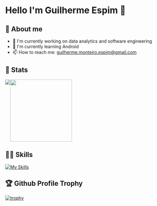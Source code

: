 # Hello I'm Guilherme Espim 👋

## 📖 About me
- 🔭 I'm currently working on data analytics and software engineering
- 🌱 I'm currently learning Android
- 📫 How to reach me: guilherme.monteiro.espim@gmail.com

## 🚀 Stats
<div style="display: flex; flex-wrap: wrap;">
  <img align="center" src="https://github-readme-stats.vercel.app/api?username=GuiEspim18&theme=prussian&show_icons=true&hide_border=true&count_private=true" />
  <img height="196px" align="center" src="https://github-readme-stats.vercel.app/api/top-langs/?username=GuiEspim18&theme=prussian&layout=compact&langs_count=12" />
</div>

## 💪🏻 Skills
[![My Skills](https://skillicons.dev/icons?i=javascript,typescript,nodejs,php,java,kotlin,python,c,cpp,cs,regex,postgresql,mysql,mongodb,sqlite,arduino,nestjs,androidstudio,spring,angular,express,maven,gradle,jquery,react,hibernate,vite,html,css,scss,materialui,bootstrap,styledcomponents,figma,git,postman,netlify,vercel&theme=dark)](https://skillicons.dev)

## 🏆 Github Profile Trophy

[![trophy](https://github-profile-trophy.vercel.app/?username=guiespim18)](https://github.com/guiespim18/github-profile-trophy)
